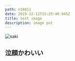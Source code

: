```yaml
---
path: n18011
date: 2019-12-12T15:25:40.945Z
title: test image
description: image put
---
```

![saki](/assets/saki1.jpg "saki naki")

## 泣顔かわいい
